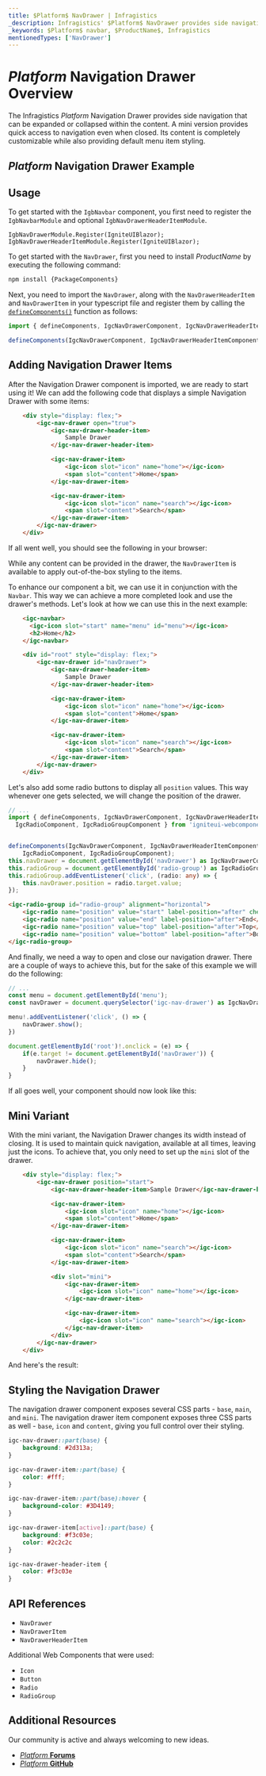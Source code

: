 ```yaml
---
title: $Platform$ NavDrawer | Infragistics
_description: Infragistics' $Platform$ NavDrawer provides side navigation that can be expanded or collapsed within the content
_keywords: $Platform$ navbar, $ProductName$, Infragistics
mentionedTypes: ['NavDrawer']
---
```


# $Platform$ Navigation Drawer Overview

The Infragistics $Platform$ Navigation Drawer provides side navigation that can be expanded or collapsed within the content. A mini version provides quick access to navigation even when closed. Its content is completely customizable while also providing default menu item styling.

## $Platform$ Navigation Drawer Example

<code-view style="height: 300px"
           data-demos-base-url="{environment:dvDemosBaseUrl}"
           iframe-src="{environment:dvDemosBaseUrl}/menus/nav-drawer-add-drawer-items"
           alt="$Platform$ Navigation Drawer Items Example"
           github-src="menus/nav-drawer/add-drawer-items">
</code-view>

## Usage

<!-- Blazor -->

To get started with the `IgbNavbar` component, you first need to register the `IgbNavbarModule` and optional `IgbNavDrawerHeaderItemModule`.

```razor
IgbNavDrawerModule.Register(IgniteUIBlazor);
IgbNavDrawerHeaderItemModule.Register(IgniteUIBlazor);
```

<!-- end: Blazor -->

<div class="divider--half"></div>

<!-- WebComponents -->

To get started with the `NavDrawer`, first you need to install $ProductName$ by executing the following command:

```cmd
npm install {PackageComponents}
```

Next, you need to import the `NavDrawer`, along with the `NavDrawerHeaderItem` and `NavDrawerItem` in your typescript file and register them by calling the [`defineComponents()`]({environment:wcApiUrl}/index.html#defineComponents) function as follows:

<!-- end: WebComponents -->

<div class="divider--half"></div>

```ts
import { defineComponents, IgcNavDrawerComponent, IgcNavDrawerHeaderItemComponent, IgcNavDrawerItemComponent } from 'igniteui-webcomponents';

defineComponents(IgcNavDrawerComponent, IgcNavDrawerHeaderItemComponent, IgcNavDrawerItemComponent);
```

## Adding Navigation Drawer Items

After the Navigation Drawer component is imported, we are ready to start using it! We can add the following code that displays a simple Navigation Drawer with some items:

```html
    <div style="display: flex;">
        <igc-nav-drawer open="true">
            <igc-nav-drawer-header-item>
                Sample Drawer
            </igc-nav-drawer-header-item>

            <igc-nav-drawer-item>
                <igc-icon slot="icon" name="home"></igc-icon>
                <span slot="content">Home</span>
            </igc-nav-drawer-item>

            <igc-nav-drawer-item>
                <igc-icon slot="icon" name="search"></igc-icon>
                <span slot="content">Search</span>
            </igc-nav-drawer-item>
        </igc-nav-drawer>
    </div>
```

If all went well, you should see the following in your browser:

<code-view style="height: 300px"
           data-demos-base-url="{environment:dvDemosBaseUrl}"
           iframe-src="{environment:dvDemosBaseUrl}/menus/nav-drawer-add-drawer-items"
           alt="$Platform$ Navigation Drawer Items Example"
           github-src="menus/nav-drawer/add-drawer-items">
</code-view>

While any content can be provided in the drawer, the `NavDrawerItem` is available to apply out-of-the-box styling to the items.

To enhance our component a bit, we can use it in conjunction with the `Navbar`. This way we can achieve a more completed look and use the drawer's methods. Let's look at how we can use this in the next example:

```html
    <igc-navbar>
      <igc-icon slot="start" name="menu" id="menu"></igc-icon>
      <h2>Home</h2>
    </igc-navbar>

    <div id="root" style="display: flex;">
        <igc-nav-drawer id="navDrawer">
            <igc-nav-drawer-header-item>
                Sample Drawer
            </igc-nav-drawer-header-item>

            <igc-nav-drawer-item>
                <igc-icon slot="icon" name="home"></igc-icon>
                <span slot="content">Home</span>
            </igc-nav-drawer-item>

            <igc-nav-drawer-item>
                <igc-icon slot="icon" name="search"></igc-icon>
                <span slot="content">Search</span>
            </igc-nav-drawer-item>
        </igc-nav-drawer>
    </div>
```

Let's also add some radio buttons to display all `position` values. This way whenever one gets selected, we will change the position of the drawer.

```ts
// ...
import { defineComponents, IgcNavDrawerComponent, IgcNavDrawerHeaderItemComponent, IgcNavDrawerItemComponent,
  IgcRadioComponent, IgcRadioGroupComponent } from 'igniteui-webcomponents';


defineComponents(IgcNavDrawerComponent, IgcNavDrawerHeaderItemComponent, IgcNavDrawerItemComponent,
    IgcRadioComponent, IgcRadioGroupComponent);
this.navDrawer = document.getElementById('navDrawer') as IgcNavDrawerComponent;
this.radioGroup = document.getElementById('radio-group') as IgcRadioGroupComponent;
this.radioGroup.addEventListener('click', (radio: any) => {
    this.navDrawer.position = radio.target.value;
});
```

```html
<igc-radio-group id="radio-group" alignment="horizontal">
    <igc-radio name="position" value="start" label-position="after" checked>Start</igc-radio>
    <igc-radio name="position" value="end" label-position="after">End</igc-radio>
    <igc-radio name="position" value="top" label-position="after">Top</igc-radio>
    <igc-radio name="position" value="bottom" label-position="after">Bottom</igc-radio>
</igc-radio-group>
```

And finally, we need a way to open and close our navigation drawer. There are a couple of ways to achieve this, but for the sake of this example we will do the following:

```ts
// ...
const menu = document.getElementById('menu');
const navDrawer = document.querySelector('igc-nav-drawer') as IgcNavDrawerComponent;

menu!.addEventListener('click', () => {
    navDrawer.show();
})

document.getElementById('root')!.onclick = (e) => {
    if(e.target != document.getElementById('navDrawer')) {
        navDrawer.hide();
    }
}
```


If all goes well, your component should now look like this:

<code-view style="height: 300px"
           data-demos-base-url="{environment:dvDemosBaseUrl}"
           iframe-src="{environment:dvDemosBaseUrl}/menus/nav-drawer-add-positions-navbar"
           alt="$Platform$ Navigation Drawer Navbar Example"
           github-src="menus/nav-drawer/add-positions-navbar">
</code-view>

## Mini Variant

With the mini variant, the Navigation Drawer changes its width instead of closing. It is used to maintain quick navigation, available at all times, leaving just the icons. To achieve that, you only need to set up the `mini` slot of the drawer.

```html
    <div style="display: flex;">
        <igc-nav-drawer position="start">
            <igc-nav-drawer-header-item>Sample Drawer</igc-nav-drawer-header-item>

            <igc-nav-drawer-item>
                <igc-icon slot="icon" name="home"></igc-icon>
                <span slot="content">Home</span>
            </igc-nav-drawer-item>

            <igc-nav-drawer-item>
                <igc-icon slot="icon" name="search"></igc-icon>
                <span slot="content">Search</span>
            </igc-nav-drawer-item>

            <div slot="mini">
                <igc-nav-drawer-item>
                    <igc-icon slot="icon" name="home"></igc-icon>
                </igc-nav-drawer-item>

                <igc-nav-drawer-item>
                    <igc-icon slot="icon" name="search"></igc-icon>
                </igc-nav-drawer-item>
            </div>
        </igc-nav-drawer>
    </div>
```

And here's the result:

<code-view style="height: 300px"
           data-demos-base-url="{environment:dvDemosBaseUrl}"
           iframe-src="{environment:dvDemosBaseUrl}/menus/nav-drawer-add-mini"
           alt="$Platform$ Navigation Drawer Mini Example"
           github-src="menus/nav-drawer/add-mini">
</code-view>

## Styling the Navigation Drawer

The navigation drawer component exposes several CSS parts - `base`, `main`, and `mini`. The navigation drawer item component exposes three CSS parts as well - `base`, `icon` and `content`, giving you full control over their styling.

```scss
igc-nav-drawer::part(base) {
    background: #2d313a;
}

igc-nav-drawer-item::part(base) {
    color: #fff;
}

igc-nav-drawer-item::part(base):hover {
    background-color: #3D4149;
}

igc-nav-drawer-item[active]::part(base) {
    background: #f3c03e;
    color: #2c2c2c
}

igc-nav-drawer-header-item {
    color: #f3c03e
}
```

<code-view style="height: 300px"
           data-demos-base-url="{environment:dvDemosBaseUrl}"
           iframe-src="{environment:dvDemosBaseUrl}/menus/nav-drawer-styling"
           alt="$Platform$ Navigation Drawer Styling Example"
           github-src="menus/nav-drawer/styling">
</code-view>

## API References

* `NavDrawer`
* `NavDrawerItem`
* `NavDrawerHeaderItem`

Additional Web Components that were used:

* `Icon`
* `Button`
* `Radio`
* `RadioGroup`

## Additional Resources

<div class="divider--half"></div>

Our community is active and always welcoming to new ideas.

* [$Platform$ **Forums**](https://www.infragistics.com/community/forums/f/ignite-ui-for-webcomponents)
* [$Platform$ **GitHub**](https://github.com/IgniteUI/igniteui-webcomponents)